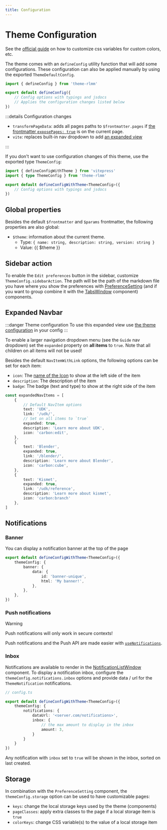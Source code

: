 ```yaml
---
title: Configuration
---
```


# Theme Configuration

See the [official guide](https://vitepress.dev/guide/extending-default-theme#customizing-css) on how to customize css variables for custom colors, etc.

The theme comes with an `defineConfig` utility function that will add some configurations. These configuration can also be applied manually by using the exported `ThemeDefaultConfig`.

```ts
import { defineConfig } from 'theme-rlmm'

export default defineConfig({
    // Config options with typings and jsdocs
    // Applies the configuration changes listed below
})
```

:::details Configuration changes

- `transformPageData`: adds all pages paths to `$frontmatter.pages` if [the frontmatter `exposePages: true`](frontmatter#exposepages) is on the current page.
- `vite`: replaces built-in nav dropdown to add [an expanded view](#expanded-navbar)

:::

If you don't want to use configuration changes of this theme, use the exported type `ThemeConfig`:

```ts
import { defineConfigWithTheme } from 'vitepress'
import { type ThemeConfig } from 'theme-rlmm'

export default defineConfigWithTheme<ThemeConfig>({
    // Config options with typings and jsdocs
})
```

## Global properties

Besides the default `$frontmatter` and `$params` frontmatter, the following properties are also global:

- `$theme`: information about the current theme.
  - Type: `{ name: string, description: string, version: string }`
  - Value: {{ $theme }}

## Sidebar action

To enable the `Edit preferences` button in the sidebar, customize `ThemeConfig.sidebarAction`. The path will be the path of the markdown file you have where you show the preferences with [PreferenceSetting](components#preferencesetting) (and if you want to group combine it with the [TabsWindow](components#tabswindow) component) components.

## Expanded Navbar

:::danger Theme configuration
To use this expanded view use [the theme configuration](#theme-configuration) in your config
:::

To enable a larger navigation dropdown menu (see the `Guide` nav dropdown) set the `expanded` property on **all items** to `true`.
Note that all children on all items will not be used!

Besides the default `NavItemWithLink` options, the following options can be set for each item:

- `icon`: The [name of the Icon](components#icon) to show at the left side of the item
- `description`: The description of the item
- `badge`: The badge (text and type) to show at the right side of the item

```ts
const expandedNavItems = [
    {
        // Default NavItem options
        text: 'UDK',
        link: '/udk/',
        // Set on all items to `true`
        expanded: true,
        description: 'Learn more about UDK',
        icon: 'carbon:edit',
    },
    {
        text: 'Blender',
        expanded: true,
        link: '/blender/',
        description: 'Learn more about Blender',
        icon: 'carbon:cube',
    },
    {
        text: 'Kismet',
        expanded: true,
        link: '/udk/reference',
        description: 'Learn more about kismet',
        icon: 'carbon:branch'
    },
]
```

## Notifications

### Banner

You can display a notification banner at the top of the page

```ts
export default defineConfigWithTheme<ThemeConfig>({
    themeConfig: {
        banner: {
            data: {
                id: 'banner-unique',
                html: 'My banner!',
            },
        },
    },
})
```

### Push notifications

> [!WARNING]
> Push notifications will only work in secure contexts!

Push notifications and the Push API are made easier with [`useNotifications`](composables#usenotifications).

### Inbox

Notifications are available to render in the [NotificationListWindow](./windows/list#notifications) component. To display a notification inbox, configure the `themeConfig.notifications.inbox` options and provide data / url for the `ThemeNotification` notifications.

```ts
// config.ts

export default defineConfigWithTheme<ThemeConfig>({
    themeConfig: {
        notifications: {
            dataUrl: '<server.com/notifications>',
            inbox: {
                // the max amount to display in the inbox
                amount: 3,
            }
        }
    }
})

```

Any notification with `inbox` set to `true` will be shown in the inbox, sorted on last created.

## Storage

In combination with the `PreferenceSetting` component, the `themeConfig.storage` option can be used to have customizable pages:

- `keys`: change the local storage keys used by the theme (components)
- `pageClasses`: apply extra classes to the page if a local storage item is `true`
- `colorKeys`: change CSS variable(s) to the value of a local storage item
